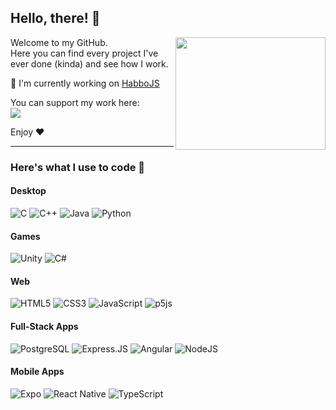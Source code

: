 ## **Hello, there!** 👋 
<img align="right" width="240" height="180" src="https://media.tenor.com/zRFh1MO6ErgAAAAM/zach-galifianakis-smile.gif">

Welcome to my GitHub.  
Here you can find every project I've ever done (kinda) and see how I work.

🔭 I'm currently working on [HabboJS](https://github.com/angelobdev/HabboJS)

You can support my work here:  
<a href="https://www.buymeacoffee.com/angelobdev"><img src="https://img.shields.io/badge/Buy%20Me%20a%20Coffee-ffdd00?style=for-the-badge&logo=buy-me-a-coffee&logoColor=black"></a>

Enjoy ❤️

---

### **Here's what I use to code** 👾

#### Desktop
![C](https://img.shields.io/badge/C-00599C?style=for-the-badge&logo=c&logoColor=white) ![C++](https://img.shields.io/badge/C%2B%2B-00599C?style=for-the-badge&logo=c%2B%2B&logoColor=white) ![Java](https://img.shields.io/badge/Java-ED8B00?style=for-the-badge&logo=openjdk&logoColor=white) ![Python](https://img.shields.io/badge/Python-14354C?style=for-the-badge&logo=python&logoColor=white)

#### Games
![Unity](https://img.shields.io/badge/Unity-100000?style=for-the-badge&logo=unity&logoColor=white) ![C#](https://img.shields.io/badge/C%23-239120?style=for-the-badge&logo=c-sharp&logoColor=white)

#### Web
![HTML5](https://img.shields.io/badge/HTML5-E34F26?style=for-the-badge&logo=html5&logoColor=white) ![CSS3](https://img.shields.io/badge/CSS3-1572B6?style=for-the-badge&logo=css3&logoColor=white) ![JavaScript](https://img.shields.io/badge/JavaScript-F7DF1E?style=for-the-badge&logo=javascript&logoColor=black) ![p5js](https://img.shields.io/badge/p5.js-ED225D?style=for-the-badge&logo=p5.js&logoColor=FFFFFF)

#### Full-Stack Apps
![PostgreSQL](https://img.shields.io/badge/PostgreSQL-316192?style=for-the-badge&logo=postgresql&logoColor=white) ![Express.JS](https://img.shields.io/badge/Express.js-404D59?style=for-the-badge) ![Angular](https://img.shields.io/badge/Angular-DD0031?style=for-the-badge&logo=angular&logoColor=white) ![NodeJS](https://img.shields.io/badge/Node.js-43853D?style=for-the-badge&logo=node.js&logoColor=white)

#### Mobile Apps
![Expo](https://img.shields.io/badge/expo-1C1E24?style=for-the-badge&logo=expo&logoColor=#D04A37) ![React Native](https://img.shields.io/badge/React_Native-20232A?style=for-the-badge&logo=react&logoColor=61DAFB) ![TypeScript](https://img.shields.io/badge/TypeScript-007ACC?style=for-the-badge&logo=typescript&logoColor=white)

